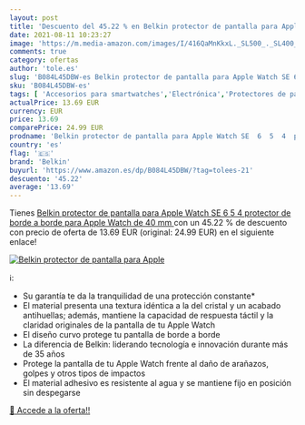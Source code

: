 ```yaml
---
layout: post
title: 'Descuento del 45.22 % en Belkin protector de pantalla para Apple '
date: 2021-08-11 10:23:27
image: 'https://m.media-amazon.com/images/I/416QaMnKkxL._SL500_._SL400_.jpg'
comments: true
category: ofertas
author: 'tole.es'
slug: 'B084L45DBW-es Belkin protector de pantalla para Apple Watch SE 6 5 4...'
sku: 'B084L45DBW-es'
tags: [ 'Accesorios para smartwatches','Electrónica','Protectores de pantalla y láminas para smartwatches','Tecnología para vestir','apple','belkin', ]
actualPrice: 13.69 EUR
currency: EUR
price: 13.69
comparePrice: 24.99 EUR
prodname: 'Belkin protector de pantalla para Apple Watch SE  6  5  4  protector de borde a borde para Apple Watch de 40 mm '
country: 'es'
flag: '🇪🇸'
brand: 'Belkin'
buyurl: 'https://www.amazon.es/dp/B084L45DBW/?tag=tolees-21'
descuento: '45.22'
average: '13.69'
---
```


Tienes [Belkin protector de pantalla para Apple Watch SE  6  5  4  protector de borde a borde para Apple Watch de 40 mm ](https://www.amazon.es/dp/B084L45DBW/?tag=tolees-21) con un 45.22 % de descuento con precio de oferta de 13.69 EUR (original: 24.99 EUR) en el siguiente enlace!

[![Belkin protector de pantalla para Apple ](https://m.media-amazon.com/images/I/416QaMnKkxL._SL500_._SL400_.jpg)](https://www.amazon.es/dp/B084L45DBW/?tag=tolees-21)

ℹ️:

- Su garantía te da la tranquilidad de una protección constante*
- El material presenta una textura idéntica a la del cristal y un acabado antihuellas; además, mantiene la capacidad de respuesta táctil y la claridad originales de la pantalla de tu Apple Watch
- El diseño curvo protege tu pantalla de borde a borde
- La diferencia de Belkin: liderando tecnología e innovación durante más de 35 años
- Protege la pantalla de tu Apple Watch frente al daño de arañazos, golpes y otros tipos de impactos
- El material adhesivo es resistente al agua y se mantiene fijo en posición sin despegarse

[🛒 Accede a la oferta!!](https://www.amazon.es/dp/B084L45DBW/?tag=tolees-21)
